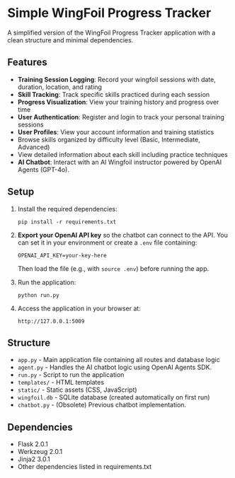 # Simple WingFoil Progress Tracker

A simplified version of the WingFoil Progress Tracker application with a clean structure and minimal dependencies.

## Features

- **Training Session Logging**: Record your wingfoil sessions with date, duration, location, and rating
- **Skill Tracking**: Track specific skills practiced during each session
- **Progress Visualization**: View your training history and progress over time
- **User Authentication**: Register and login to track your personal training sessions
- **User Profiles**: View your account information and training statistics
- Browse skills organized by difficulty level (Basic, Intermediate, Advanced)
- View detailed information about each skill including practice techniques
- **AI Chatbot**: Interact with an AI Wingfoil instructor powered by OpenAI Agents (GPT-4o).

## Setup

1. Install the required dependencies:
   ```
   pip install -r requirements.txt
   ```

2. **Export your OpenAI API key** so the chatbot can connect to the API. You can
   set it in your environment or create a `.env` file containing:
   ```
   OPENAI_API_KEY=your-key-here
   ```
   Then load the file (e.g., with `source .env`) before running the app.

3. Run the application:
   ```
   python run.py
   ```

4. Access the application in your browser at:
   ```
   http://127.0.0.1:5009
   ```

## Structure

- `app.py` - Main application file containing all routes and database logic
- `agent.py` - Handles the AI chatbot logic using OpenAI Agents SDK.
- `run.py` - Script to run the application
- `templates/` - HTML templates
- `static/` - Static assets (CSS, JavaScript)
- `wingfoil.db` - SQLite database (created automatically on first run)
- `chatbot.py` - (Obsolete) Previous chatbot implementation.

## Dependencies

- Flask 2.0.1
- Werkzeug 2.0.1
- Jinja2 3.0.1
- Other dependencies listed in requirements.txt


